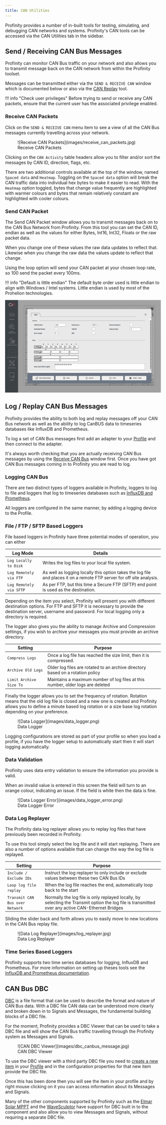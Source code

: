 ```yaml
---
title: CAN Utilities
---
```


Profinity provides a number of in-built tools for testing, simulating, and debugging CAN networks and systems. Profinity's CAN tools can be accessed via the CAN Utilities tab in the sidebar.

## Send / Receiving CAN Bus Messages

Profinity can monitor CAN Bus traffic on your network and also allows you to transmit message back on the CAN network from within the Profinity toolset.

Messages can be transmitted either via the `SEND & RECEIVE CAN` window which is documented below or also via the [CAN Replay](#log--replay-can-bus-messages) tool.

!!! info "Check user privileges"
    Before trying to send or receive any CAN packets, ensure that the current user has the associated privilege enabled.</p>

### Receive CAN Packets

Click on the `SEND & RECEIVE CAN` menu item to see a view of all the CAN Bus messages currently travelling across your network.

<figure markdown>
![Receive CAN Packets](images/receive_can_packets.jpg)
<figcaption>Receive CAN Packets</figcaption>
</figure>

Clicking on the `CAN Activity` table headers allow you to filter and/or sort the messages by CAN ID, direction, flags, etc. <!-- and change various other settings like the Endian representation of the message (Big Endian vs Little Endian) and exclude local traffic (traffic from Profinity) if the adapter supports that (not all adapters support local filtering). -->

There are two additional controls available at the top of the window, named `Spaced data` and `Heatmap`. Toggling on the `Spaced data` option will break the CAN traffic data into individual hex bytes to make it easier to read. With the `Heatmap` option toggled, bytes that change value frequently are highlighted with warmer colours and bytes that remain relatively constant are highlighted with cooler colours. 

<!--### Send CAN Message like this

Right mouse clicking on a line allows you to select an option to 'Send Can Message like this', clicking this option will open the Send CAN Packet window and pre-populate it with the data from the message that you have received.

<figure markdown>
![Send CAN Packet like this](images/receive_send_like_this.png)
<figcaption>Send CAN Packet like this</figcaption>
</figure>-->

### Send CAN Packet

The Send CAN Packet window allows you to transmit messages back on to the CAN Bus Network from Profinity. From this tool you can set the CAN ID, endian as well as the values for either Bytes, Int16, Int32, Floats or the raw packet data.

When you change one of these values the raw data updates to reflect that.  Likewise when you change the raw data the values update to reflect that change.

Using the loop option will send your CAN packet at your chosen loop rate, so 100 send the packet every 100ms.

!!! info "Default is little endian"
    The default byte order used is little endian to align with Windows / Intel systems.  Little endian is used by most of the Prohelion technologies.

![Send CAN Packet](images/send_can_packet.jpg)


## Log / Replay CAN Bus Messages

Profinity provides the ability to both log and replay messages off your CAN Bus network as well as the ability to log CanBUS data to timeseries databases like InfluxDB and Prometheus.  

To log a set of CAN Bus messages first add an adapter to your [Profile](Profiles.md) and then connect to the adapter.  

It's always worth checking that you are actually receiving CAN Bus messages by using the [Receive CAN Bus](#receive-can-packets) window first.  Once you have got CAN Bus messages coming in to Profinity you are read to log.

### Logging CAN Bus

There are two distinct types of loggers available in Profinity, loggers to log to file and loggers that log to timeseries databases such as [InfluxDB and Prometheus](InfluxDB_Prometheus_Integration.md).

All loggers are configured in the same manner, by adding a logging device to the Profile.

### File / FTP / SFTP Based Loggers

File based loggers in Profinity have three potential modes of operation, you can either

| Log Mode                | Details                                                                             |
|-------------------------|-------------------------------------------------------------------------------------|
| `Log Locally to Disk`   | Writes the log files to your local file system.                                     |
| `Log Remotely via FTP`  | As well as logging locally this option takes the log file and places it on a remote FTP server for off site analysis.                                                                                   |
| `Log Remotely via SFTP` | As per FTP, but this time a Secure FTP (SFTP) end point is used as the destination. | 

Depending on the item you select, Profinity will present you with different destination options.  For FTP and SFTP it is necessary to provide the destination server, username and password.  For local logging only a directory is required.

The logger also gives you the ability to manage Archive and Compression settings, if you wish to archive your messages you must provide an archive directory.

| Setting                 | Purpose                                                                        |
|-------------------------|--------------------------------------------------------------------------------|
| `Compress Logs`         | Once a log file has reached the size limit, then it is compressed.             |
| `Archive Old Logs`      | Older log files are rotated to an archive directory based on a rotation policy |
| `Limit Archive Size To` | Maintains a maximum number of log files at this number, older logs are deleted |

Finally the logger allows you to set the frequency of rotation.  Rotation means that the old log file is closed and a new one is created and Profinity allows you to define a minute based log rotation or a size base log rotation depending on your preference.

<figure markdown>
![Data Logger](images/data_logger.png)
<figcaption>Data Logger</figcaption>
</figure>

Logging configurations are stored as part of your profile so when you load a profile, if you have the logger setup to automatically start then it will start logging automatically.

### Data Validation

Profinity uses data entry validation to ensure the information you provide is valid.  

When an invalid value is entered in this screen the field will turn to an orange colour, indicating an issue.  If the field is white then the data is fine.

<figure markdown>
![Data Logger Error](images/data_logger_error.png)
<figcaption>Data Logger Error</figcaption>
</figure>

### Data Log Replayer

The Profinity data log replayer allows you to replay log files that have previously been recorded in Profinity.

To use this tool simply select the log file and it will start replaying.  There are also a number of options available that can change the way the log file is replayed.

| Setting                         | Purpose                      |
|---------------------------------|------------------------------|
| `Include / Exclude IDs`         | Instruct the log replayer to only include or exclude values between these two CAN Bus IDs                                                          |
| `Loop log file replay`          | When the log file reaches the end, automatically loop back to the start                                                            |
| `Transmit CAN Bus over Network` | Normally the log file is only replayed locally, by selecting the Transmit option the log file is transmitted over any active CAN-Ethernet Bridges |

Sliding the slider back and forth allows you to easily move to new locations in the CAN Bus replay file.

<figure markdown>
![Data Log Replayer](images/log_replayer.jpg)
<figcaption>Data Log Replayer</figcaption>
</figure>

### Time Series Based Loggers

Profinity supports two time series databases for logging, InfluxDB and Prometheus.  For more information on setting up theses tools see the [InfluxDB and Prometheus documentation](InfluxDB_Prometheus_Integration.md).


## CAN Bus DBC

[DBC](http://socialledge.com/sjsu/index.php/DBC_Format) is a file format that can be used to describe the format and nature of CAN Bus data.  With a DBC file CAN data can be understood more clearly and broken down in to Signals and Messages, the fundamental building blocks of a DBC file.

For the moment, Profinity provides a DBC Viewer that can be used to take a DBC file and will show the CAN Bus traffic travelling through the Profinity system as Messages and Signals.

<figure markdown>
![CAN DBC Viewer](images/dbc_canbus_message.jpg)
<figcaption>CAN DBC Viewer</figcaption>
</figure>

To use the DBC viewer with a third party DBC file you need to [create a new item](Adding_New_Items.md) in your [Profile](Profiles.md) and in the configuration properties for that new item provide the DBC file.  

Once this has been done then you will see the item in your profile and by right mouse clicking on it you can access information about its Messages and Signals.

Many of the other components supported by Profinity such as the [Elmar Solar MPPT](Elmar_Solar_MPPT.md) and the [WaveSculptor](WaveSculptor.md) have support for DBC built in to the component and also allow you to view Messages and Signals, without requiring a separate DBC file.